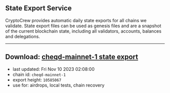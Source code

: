 ## State Export Service
CryptoCrew provides automatic daily state exports for all chains we validate. State export files can be used as genesis files and are a snapshot of the current blockchain state, including all validators, accounts, balances and delegations.

---
**Download: [cheqd-mainnet-1 state export](https://dl.ccvalidators.com/SERVICE/cheqd/cheqd-mainnet-1_export_10585067.json)**
---

- last updated: Fri Nov 10 2023 02:08:00
- chain id: `cheqd-mainnet-1`
- export height: `10585067`
- use for: airdrops, local tests, chain recovery
